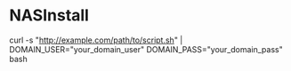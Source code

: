 # NASInstall

curl -s "http://example.com/path/to/script.sh" | DOMAIN_USER="your_domain_user" DOMAIN_PASS="your_domain_pass" bash
